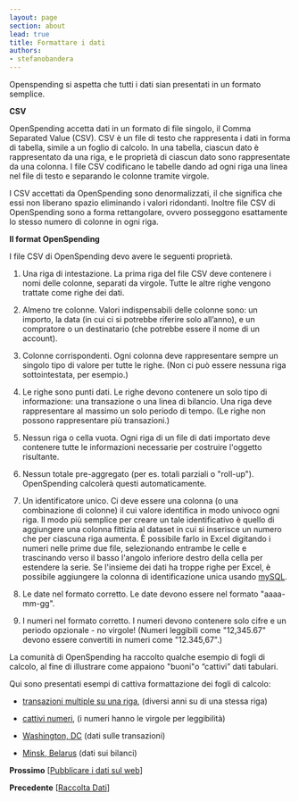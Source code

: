 ```yaml
---
layout: page
section: about
lead: true
title: Formattare i dati
authors:
- stefanobandera
---
```

Openspending si aspetta che tutti i dati sian presentati in un formato semplice.

**CSV**

OpenSpending accetta dati in un formato di file singolo, il Comma Separated Value (CSV​​). CSV è un file di testo che rappresenta i dati in forma di tabella, simile a un foglio di calcolo. In una tabella, ciascun dato è rappresentato da una riga, e le proprietà di ciascun dato sono rappresentate da una colonna. I file CSV codificano le tabelle dando ad ogni riga una linea nel file di testo e separando le colonne tramite virgole.

I CSV accettati da OpenSpending sono denormalizzati, il che significa che essi non liberano spazio eliminando i valori ridondanti. Inoltre file CSV di OpenSpending sono a forma rettangolare, ovvero posseggono esattamente lo stesso numero di colonne in ogni riga.

**Il format OpenSpending**

I file CSV di OpenSpending devo avere le seguenti proprietà.

1. Una riga di intestazione. La prima riga del file CSV deve contenere i nomi delle colonne, separati da virgole. Tutte le altre righe vengono trattate come righe dei dati.

2. Almeno tre colonne. Valori indispensabili delle colonne sono: un importo, la data (in cui ci si potrebbe riferire solo all’anno), e un compratore o un destinatario (che potrebbe essere il nome di un account).

3. Colonne corrispondenti. Ogni colonna deve rappresentare sempre un singolo tipo di valore per tutte le righe. (Non ci può essere nessuna riga sottointestata, per esempio.)

4. Le righe sono punti dati. Le righe devono contenere un solo tipo di informazione: una transazione o una linea di bilancio. Una riga deve rappresentare al massimo un solo periodo di tempo. (Le righe non possono rappresentare più transazioni.)

5. Nessun riga o cella vuota. Ogni riga di un file di dati importato deve contenere tutte le informazioni necessarie per costruire l'oggetto risultante.

6. Nessun totale pre-aggregato (per es. totali parziali o "roll-up"). OpenSpending calcolerà questi automaticamente.

7. Un identificatore unico. Ci deve essere una colonna (o una combinazione di colonne) il cui valore identifica in modo univoco ogni riga. Il modo più semplice per creare un tale identificativo è quello di aggiungere una colonna fittizia al dataset in cui si inserisce un numero che per ciascuna riga aumenta. È possibile farlo in Excel digitando i numeri nelle prime due file, selezionando entrambe le celle e trascinando verso il basso l'angolo inferiore destro della cella per estendere la serie. Se l'insieme dei dati ha troppe righe per Excel, è possibile aggiungere la colonna di identificazione unica usando [mySQL](http://stackoverflow.com/questions/16113570/how-to-add-new-column-to-mysql-table).

8. Le date nel formato corretto. Le date devono essere nel formato "aaaa-mm-gg".

9. I numeri nel formato corretto. I numeri devono contenere solo cifre e un periodo opzionale - no virgole! (Numeri leggibili come "12,345.67" devono essere convertiti in numeri come "12.345,67".)

La comunità di OpenSpending ha raccolto qualche esempio di fogli di calcolo, al fine di illustrare come appaiono "buoni"o “cattivi” dati tabulari.

Qui sono presentati esempi di cattiva formattazione dei fogli di calcolo:

* [transazioni multiple su una riga](https://docs.google.com/spreadsheet/ccc?key=0AvdkMlz2NopEdG5kR0kzQ0E5V3BuTS16MndBT3dMdEE#gid=0), (diversi anni su di una stessa riga)

* [cattivi numeri](https://docs.google.com/spreadsheet/ccc?key=0AvdkMlz2NopEdEo1Y2p2R0VvdnJvRXMwUVREbHRoLXc#gid=0), (i numeri hanno le virgole per leggibilità)

* [Washington, DC](https://docs.google.com/a/okfn.org/spreadsheet/ccc?key=0AvdkMlz2NopEdDhrZnRkWl9ZX2ZZNVptTzdueWw3emc#gid=0) (dati sulle transazioni)

* [Minsk, Belarus](https://docs.google.com/a/okfn.org/spreadsheet/ccc?key=0AvdkMlz2NopEdEtIMFlEVDZXOWdDUEthUTQ0c21aV2c#gid=0) (dati sui bilanci)

**Prossimo** [<a href="../pubblicare-i-dati-sul-web/">Pubblicare i dati sul web</a>]

**Precedente** [<a href="../raccolta-dati/">Raccolta Dati</a>]
